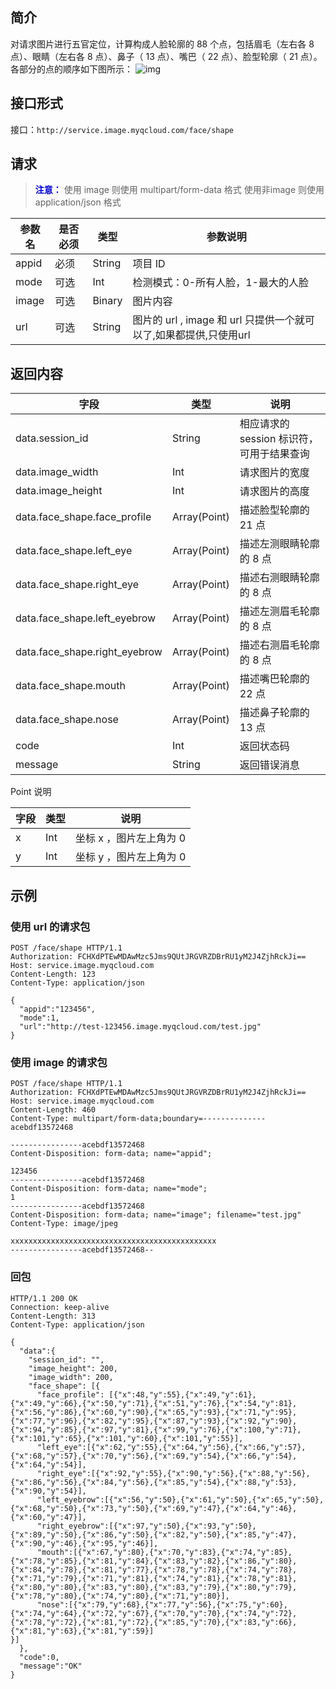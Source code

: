 ## 简介
对请求图片进行五官定位，计算构成人脸轮廓的 88 个点，包括眉毛（左右各 8 点）、眼睛（左右各 8 点）、鼻子（ 13 点）、嘴巴（ 22 点）、脸型轮廓（ 21 点）。各部分的点的顺序如下图所示：
![img](http://imgcache.tce.fsphere.cn/image/mc.qcloudimg.com/static/img/1189505d0f91066bc985b0ec6d99749d/image.png)
## 接口形式
接口：`http://service.image.myqcloud.com/face/shape`

## 请求
><font color="#0000cc">**注意：** </font>
>使用 image 则使用 multipart/form-data 格式
使用非image 则使用 application/json 格式

| **参数名** | 是否必须 | 类型     | 参数说明                                     |
| ------- | ---- | ------ | ---------------------------------------- |
| appid   | 必须   | String | 项目 ID                                     |
| mode    | 可选   | Int    | 检测模式：0-所有人脸，1-最大的人脸                      |
| image   | 可选   | Binary | 图片内容                                     |
| url     | 可选   | String | 图片的 url ,  image 和 url 只提供一个就可以了,如果都提供,只使用url |

## 返回内容

| 字段                            | 类型           | 说明                      |
| ----------------------------- | ------------ | ----------------------- |
| data.session_id               | String       | 相应请求的 session 标识符，可用于结果查询 |
| data.image_width              | Int          | 请求图片的宽度                 |
| data.image_height             | Int          | 请求图片的高度                 |
| data.face_shape.face_profile  | Array(Point) | 描述脸型轮廓的 21 点              |
| data.face_shape.left_eye      | Array(Point) | 描述左测眼睛轮廓的 8 点             |
| data.face_shape.right_eye     | Array(Point) | 描述右测眼睛轮廓的 8 点             |
| data.face_shape.left_eyebrow  | Array(Point) | 描述左测眉毛轮廓的 8 点             |
| data.face_shape.right_eyebrow | Array(Point) | 描述右测眉毛轮廓的 8 点             |
| data.face_shape.mouth         | Array(Point) | 描述嘴巴轮廓的 22 点              |
| data.face_shape.nose          | Array(Point) | 描述鼻子轮廓的 13 点              |
| code                          | Int          | 返回状态码                   |
| message                       | String       | 返回错误消息                  |

Point 说明

| 字段   | 类型   | 说明          |
| ---- | ---- | ----------- |
| x    | Int  | 坐标 x ，图片左上角为 0 |
| y    | Int  | 坐标 y ，图片左上角为 0 |

## 示例
### 使用 url 的请求包
```
POST /face/shape HTTP/1.1
Authorization: FCHXdPTEwMDAwMzc5Jms9QUtJRGVRZDBrRU1yM2J4ZjhRckJi==
Host: service.image.myqcloud.com
Content-Length: 123
Content-Type: application/json

{
  "appid":"123456",
  "mode":1,
  "url":"http://test-123456.image.myqcloud.com/test.jpg"
}
```

### 使用 image 的请求包
```
POST /face/shape HTTP/1.1
Authorization: FCHXdPTEwMDAwMzc5Jms9QUtJRGVRZDBrRU1yM2J4ZjhRckJi==
Host: service.image.myqcloud.com
Content-Length: 460
Content-Type: multipart/form-data;boundary=--------------acebdf13572468

----------------acebdf13572468
Content-Disposition: form-data; name="appid";

123456
----------------acebdf13572468
Content-Disposition: form-data; name="mode";
1
----------------acebdf13572468
Content-Disposition: form-data; name="image"; filename="test.jpg"
Content-Type: image/jpeg

xxxxxxxxxxxxxxxxxxxxxxxxxxxxxxxxxxxxxxxxxxxxxx
----------------acebdf13572468--
```
### 回包

```
HTTP/1.1 200 OK
Connection: keep-alive
Content-Length: 313
Content-Type: application/json

{
  "data":{
    "session_id": "",
    "image_height": 200,
    "image_width": 200,
    "face_shape": [{
      "face_profile": [{"x":48,"y":55},{"x":49,"y":61},{"x":49,"y":66},{"x":50,"y":71},{"x":51,"y":76},{"x":54,"y":81},{"x":56,"y":86},{"x":60,"y":90},{"x":65,"y":93},{"x":71,"y":95},{"x":77,"y":96},{"x":82,"y":95},{"x":87,"y":93},{"x":92,"y":90},{"x":94,"y":85},{"x":97,"y":81},{"x":99,"y":76},{"x":100,"y":71},{"x":101,"y":65},{"x":101,"y":60},{"x":101,"y":55}], 
      "left_eye":[{"x":62,"y":55},{"x":64,"y":56},{"x":66,"y":57},{"x":68,"y":57},{"x":70,"y":56},{"x":69,"y":54},{"x":66,"y":54},{"x":64,"y":54}], 
      "right_eye":[{"x":92,"y":55},{"x":90,"y":56},{"x":88,"y":56},{"x":86,"y":56},{"x":84,"y":56},{"x":85,"y":54},{"x":88,"y":53},{"x":90,"y":54}],
      "left_eyebrow":[{"x":56,"y":50},{"x":61,"y":50},{"x":65,"y":50},{"x":68,"y":50},{"x":73,"y":50},{"x":69,"y":47},{"x":64,"y":46},{"x":60,"y":47}],  
      "right_eyebrow":[{"x":97,"y":50},{"x":93,"y":50},{"x":89,"y":50},{"x":86,"y":50},{"x":82,"y":50},{"x":85,"y":47},{"x":90,"y":46},{"x":95,"y":46}],
      "mouth":[{"x":67,"y":80},{"x":70,"y":83},{"x":74,"y":85},{"x":78,"y":85},{"x":81,"y":84},{"x":83,"y":82},{"x":86,"y":80},{"x":84,"y":78},{"x":81,"y":77},{"x":78,"y":78},{"x":74,"y":78},{"x":71,"y":79},{"x":71,"y":81},{"x":74,"y":81},{"x":78,"y":81},{"x":80,"y":80},{"x":83,"y":80},{"x":83,"y":79},{"x":80,"y":79},{"x":78,"y":80},{"x":74,"y":80},{"x":71,"y":80}],
      "nose":[{"x":79,"y":68},{"x":77,"y":56},{"x":75,"y":60},{"x":74,"y":64},{"x":72,"y":67},{"x":70,"y":70},{"x":74,"y":72},{"x":78,"y":72},{"x":81,"y":72},{"x":85,"y":70},{"x":83,"y":66},{"x":81,"y":63},{"x":81,"y":59}]
}]
  },
  "code":0,
  "message":"OK"
}
```
